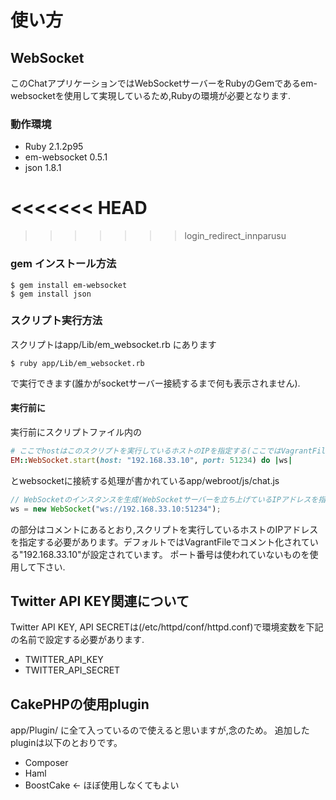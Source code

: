 # 使い方

## WebSocket
このChatアプリケーションではWebSocketサーバーをRubyのGemであるem-websocketを使用して実現しているため,Rubyの環境が必要となります.

### 動作環境
- Ruby 2.1.2p95
- em-websocket 0.5.1
- json 1.8.1

<<<<<<< HEAD
=======

>>>>>>> login_redirect_innparusu
### gem インストール方法
```
$ gem install em-websocket
$ gem install json
```

### スクリプト実行方法
スクリプトはapp/Lib/em_websocket.rb にあります
```
$ ruby app/Lib/em_websocket.rb
```
で実行できます(誰かがsocketサーバー接続するまで何も表示されません).
#### 実行前に
実行前にスクリプトファイル内の
``` ruby
# ここでhostはこのスクリプトを実行しているホストのIPを指定する(ここではVagrantFileの既存のIPアドレスを指定している)
EM::WebSocket.start(host: "192.168.33.10", port: 51234) do |ws| 
```
とwebsocketに接続する処理が書かれているapp/webroot/js/chat.js
``` javascript
// WebSocketのインスタンスを生成(WebSocketサーバーを立ち上げているIPアドレスを指定)
ws = new WebSocket("ws://192.168.33.10:51234");
```
の部分はコメントにあるとおり,スクリプトを実行しているホストのIPアドレスを指定する必要があります。デフォルトではVagrantFileでコメント化されている"192.168.33.10"が設定されています。
ポート番号は使われていないものを使用して下さい.

## Twitter API KEY関連について
Twitter API KEY, API SECRETは(/etc/httpd/conf/httpd.conf)で環境変数を下記の名前で設定する必要があります.
- TWITTER_API_KEY 
- TWITTER_API_SECRET

## CakePHPの使用plugin
app/Plugin/ に全て入っているので使えると思いますが,念のため。
追加したpluginは以下のとおりです。

- Composer
- Haml
- BoostCake <- ほぼ使用しなくてもよい
